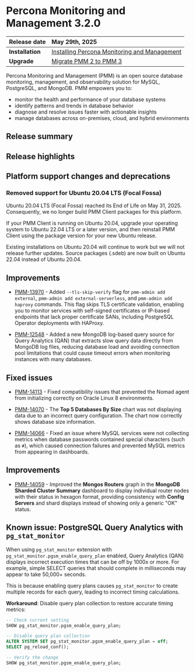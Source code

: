 # Percona Monitoring and Management 3.2.0 

| **Release date** | May 29th, 2025                                                                                  |
| ----------------- | :---------------------------------------------------------------------------------------------- |
| **Installation** | [Installing Percona Monitoring and Management](../quickstart/quickstart.md) |
| **Upgrade**| [Migrate PMM 2 to PMM 3](../pmm-upgrade/migrating_from_pmm_2.md) |

Percona Monitoring and Management (PMM) is an open source database monitoring, management, and observability solution for MySQL, PostgreSQL, and MongoDB. PMM empowers you to: 

- monitor the health and performance of your database systems
- identify patterns and trends in database behavior
- diagnose and resolve issues faster with actionable insights
- manage databases across on-premises, cloud, and hybrid environments

## Release summary

## Release highlights



## Platform support changes and deprecations

### Removed support for Ubuntu 20.04 LTS (Focal Fossa) 

Ubuntu 20.04 LTS (Focal Fossa) reached its End of Life on May 31, 2025. Consequently, we no longer build PMM Client packages for this platform. 

If your PMM Client is running on Ubuntu 20.04, upgrade your operating system to Ubuntu 22.04 LTS or a later version, and then reinstall PMM Client using the package version for your new Ubuntu release. 

Existing installations on Ubuntu 20.04 will continue to work but we will not release further updates. Source packages (.sdeb) are now built on Ubuntu 22.04 instead of Ubuntu 20.04. 


## Improvements

- [PMM-13970](https://perconadev.atlassian.net/browse/PMM-13970) - Added `--tls-skip-verify` flag for `pmm-admin add external`, `pmm-admin add external-serverless`, and `pmm-admin add haproxy` commands. This flag skips TLS certificate validation, enabling you to monitor services with self-signed certificates or IP-based endpoints that lack proper certificate SANs, including PostgreSQL Operator deployments with HAProxy.


- [PMM-12548](https://perconadev.atlassian.net/browse/PMM-12548) - Added a new MongoDB log-based query source for Query Analytics (QAN) that extracts slow query data directly from MongoDB log files, reducing database load and avoiding connection pool limitations that could cause timeout errors when monitoring instances with many databases.





## Fixed issues
- [PMM-14113](https://perconadev.atlassian.net/browse/PMM-14113) - Fixed compatibility issues that prevented the Nomad agent from initializing correctly on Oracle Linux 8 environments.

- [PMM-14070](https://perconadev.atlassian.net/browse/PMM-14070) - The **Top 5 Databases By Size** chart was not displaying data due to an incorrect query configuration. The chart now correctly shows database size information.

- [PMM-14066](https://perconadev.atlassian.net/browse/PMM-14066) - Fixed an issue where MySQL services were not collecting metrics when database passwords contained special characters (such as `#`), which caused connection failures and prevented MySQL metrics from appearing in dashboards.





## Improvements

- [PMM-14059](https://perconadev.atlassian.net/browse/PMM-14059) - Improved the **Mongos Routers** graph in the **MongoDB Sharded Cluster Summary** dashboard to display individual router nodes with their status in hexagon format, providing consistency with **Config Servers** and shard displays instead of showing only a generic "OK" status.



## Known issue: PostgreSQL Query Analytics with `pg_stat_monitor`

When using `pg_stat_monitor` extension with `pg_stat_monitor.pgsm_enable_query_plan` enabled, Query Analytics (QAN) displays incorrect execution times that can be off by 1000x or more. For example, simple SELECT queries that should complete in milliseconds may appear to take 50,000+ seconds.

This is because enabling query plans causes `pg_stat_monitor` to create multiple records for each query, leading to incorrect timing calculations.

**Workaround**: Disable query plan collection to restore accurate timing metrics:
```sql
-- Check current setting
SHOW pg_stat_monitor.pgsm_enable_query_plan;

-- Disable query plan collection
ALTER SYSTEM SET pg_stat_monitor.pgsm_enable_query_plan = off;
SELECT pg_reload_conf();

-- Verify the change
SHOW pg_stat_monitor.pgsm_enable_query_plan;
```

